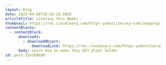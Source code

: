 ```yaml
---
layout: blog
date: 2023-04-05T16:42:29.584Z
articleTitle: Literacy this Week!
thumbnail: https://res.cloudinary.com/https-yukonliteracy-com/image/upload/q_35/v1685551398/Screenshot_2023-05-31_at_9.17.02_AM_ijs8fm.png
contentBlocks:
  - contentBlock:
      downloads:
        - downloadObject:
            downloadLink: https://res.cloudinary.com/https-yukonliteracy-com/image/upload/q_35/v1685551726/10556950_2023-04-04_12_19_55_proof1_xehoqa.pdf
      body: Learn how to make this DIY plant holder
id: post-Z5x3EREmB
---
```


